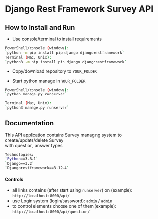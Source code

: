 # Django Rest Framework Survey API

## How to Install and Run
* Use console/terminal to install requirements
```bash
PowerShell/console (windows):
`python -m pip install pip django djangorestframework`
Terminal (Mac, Unix):
`python3 -m pip install pip django djangorestframework`
```
* Copy/download repository to `YOUR_FOLDER`

* Start python manage in `YOUR_FOLDER` <br/>
```bash
PowerShell/console (windows):
`python manage.py runserver`

Terminal (Mac, Unix):
`python3 manage.py runserver`
```

## Documentation
This API application contains Survey managing system to create/update/delete Survey<br>
with question, answer types
```bash
Technologies:
`Python==3.8.1`
`Django==3.2`
`Djangorestframework==3.12.4`
````
#### Controls
* all links contains (after start using `runserver`) on (example): `http://localhost:8000/api/`
* use Login system (login/password): `admin` / `admin`
* to control elements choose one of them (example): `http://localhost:8000/api/question/`
